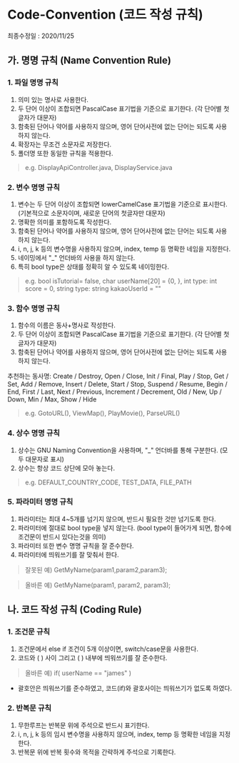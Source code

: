 # Code-Convention (코드 작성 규칙)

최종수정일 : 2020/11/25

## 가. 명명 규칙 (Name Convention Rule)
### 1. 파일 명명 규칙
 1) 의미 있는 명사로 사용한다.
 2) 두 단어 이상이 조합되면 PascalCase 표기법을 기준으로 표기한다.
   (각 단어별 첫글자가 대문자)
 3) 함축된 단어나 약어를 사용하지 않으며, 영어 단어사전에 없는 단어는 되도록 사용하지 않는다.
 4) 확장자는 무조건 소문자로 저장한다.
 5) 폴더명 또한 동일한 규칙을 적용한다.

> e.g. DisplayApiController.java, DisplayService.java

### 2. 변수 명명 규칙
 1) 변수는 두 단어 이상이 조합되면 lowerCamelCase 표기법을 기준으로 표시한다.
    (기본적으로 소문자이며, 새로운 단어의 첫글자만 대문자)
 2) 명확한 의미를 포함하도록 작성한다.
 3) 함축된 단어나 약어를 사용하지 않으며, 영어 단어사전에 없는 단어는 되도록 사용하지 않는다.
 4) i, n, j, k 등의 변수명을 사용하지 않으며, index, temp 등 명확한 네임을 지정한다.
 5) 네이밍에서 "_" 언더바의 사용을 하지 않는다.
 6) 특히 bool type은 상태를 정확히 알 수 있도록 네이밍한다.

> e.g.
bool isTutorial= false, char userName[20] = {0, }, int type: int score = 0, string type: string kakaoUserId = ""

### 3. 함수 명명 규칙
 1) 함수의 이름은 동사+명사로 작성한다.
 2) 두 단어 이상이 조합되면 PascalCase 표기법을 기준으로 표기한다.
   (각 단어별 첫글자가 대문자)
 3) 함축된 단어나 약어를 사용하지 않으며, 영어 단어사전에 없는 단어는 되도록 사용하지 않는다.
 
추천하는 동사명:
Create / Destroy, Open / Close, Init / Final, Play / Stop, Get / Set, Add / Remove,
Insert / Delete, Start / Stop, Suspend / Resume, Begin / End, First / Last,
Next / Previous, Increment / Decrement, Old / New, Up / Down, Min / Max, Show / Hide

> e.g. GotoURL(), ViewMap(), PlayMovie(), ParseURL()

### 4. 상수 명명 규칙
 1) 상수는 GNU Naming Convention을 사용하며, "_" 언더바를 통해 구분한다.
 (모두 대문자로 표시)
 2) 상수는 항상 코드 상단에 모아 놓는다.
 
> e.g. DEFAULT_COUNTRY_CODE, TEST_DATA, FILE_PATH
 
 ### 5. 파라미터 명명 규칙
  1) 파라미터는 최대 4~5개를 넘기지 않으며, 반드시 필요한 것만 넘기도록 한다.
  2) 파라미터에 절대로 bool type을 넣지 않는다. 
  (bool type이 들어가게 되면, 함수에 조건문이 반드시 있다는것을 의미)
  3) 파라미터 또한 변수 명명 규칙을 잘 준수한다.
  4) 파라미터에 띄워쓰기를 잘 맞춰서 한다.
  
> 잘못된 예) GetMyName(param1,param2,param3);

> 올바른 예) GetMyName(param1, param2, param3);

## 나. 코드 작성 규칙 (Coding Rule)
### 1. 조건문 규칙
  1) 조건문에서 else if 조건이 5개 이상이면, switch/case문을 사용한다.
  2) 코드와 ( ) 사이 그리고 ( ) 내부에 띄워쓰기를 잘 준수한다.
  
  > 올바른 예) if( userName == "james" ) 
  * 괄호안은 띄워쓰기를 준수하였고, 코드(if)와 괄호사이는 띄워쓰기가 없도록 하였다.

  ### 2. 반복문 규칙
  1) 무한루프는 반복문 위에 주석으로 반드시 표기한다.
  2) i, n, j, k 등의 임시 변수명을 사용하지 않으며, index, temp 등 명확한 네임을 지정한다.
  3) 반복문 위에 반복 횟수와 목적을 간략하게 주석으로 기록한다.
